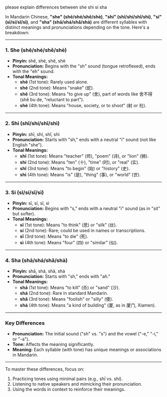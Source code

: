 please explain differences between she shi si sha

In Mandarin Chinese, **"she" (shē/shé/shě/shè)**, **"shi" (shī/shí/shǐ/shì)**, **"si" (sī/sí/sǐ/sì)**, and **"sha" (shā/shá/shǎ/shà)** are different syllables with distinct meanings and pronunciations depending on the tone. Here's a breakdown:

---

### **1. She (shē/shé/shě/shè)**
- **Pinyin:** shē, shé, shě, shè
- **Pronunciation:** Begins with the "sh" sound (tongue retroflexed), ends with the "eh" sound.
- **Tonal Meanings:**
  - **shē** (1st tone): Rarely used alone.
  - **shé** (2nd tone): Means "snake" (蛇).
  - **shě** (3rd tone): Means "to give up" (舍), part of words like 舍不得 (shě bu de, "reluctant to part").
  - **shè** (4th tone): Means "house, society, or to shoot" (射 or 社).

---

### **2. Shi (shī/shí/shǐ/shì)**
- **Pinyin:** shī, shí, shǐ, shì
- **Pronunciation:** Starts with "sh," ends with a neutral "i" sound (not like English "she").
- **Tonal Meanings:**
  - **shī** (1st tone): Means "teacher" (师), "poem" (诗), or "lion" (狮).
  - **shí** (2nd tone): Means "ten" (十), "time" (时), or "real" (实).
  - **shǐ** (3rd tone): Means "to begin" (始) or "history" (史).
  - **shì** (4th tone): Means "is" (是), "thing" (事), or "world" (世).

---

### **3. Si (sī/sí/sǐ/sì)**
- **Pinyin:** sī, sí, sǐ, sì
- **Pronunciation:** Begins with "s," ends with a neutral "i" sound (as in "sit" but softer).
- **Tonal Meanings:**
  - **sī** (1st tone): Means "to think" (思) or "silk" (丝).
  - **sí** (2nd tone): Rare; could be used in names or transcriptions.
  - **sǐ** (3rd tone): Means "to die" (死).
  - **sì** (4th tone): Means "four" (四) or "similar" (似).

---

### **4. Sha (shā/shá/shǎ/shà)**
- **Pinyin:** shā, shá, shǎ, shà
- **Pronunciation:** Starts with "sh," ends with "ah."
- **Tonal Meanings:**
  - **shā** (1st tone): Means "to kill" (杀) or "sand" (沙).
  - **shá** (2nd tone): Rare in standard Mandarin.
  - **shǎ** (3rd tone): Means "foolish" or "silly" (傻).
  - **shà** (4th tone): Means "a kind of building" (厦, as in 厦门, Xiamen).

---

### **Key Differences**
- **Pronunciation:** The initial sound ("sh" vs. "s") and the vowel ("-e," "-i," or "-a").
- **Tone:** Affects the meaning significantly.
- **Meaning:** Each syllable (with tone) has unique meanings or associations in Mandarin.

---

To master these differences, focus on:
1. Practicing tones using minimal pairs (e.g., shī vs. shí).
2. Listening to native speakers and mimicking their pronunciation.
3. Using the words in context to reinforce their meanings.
